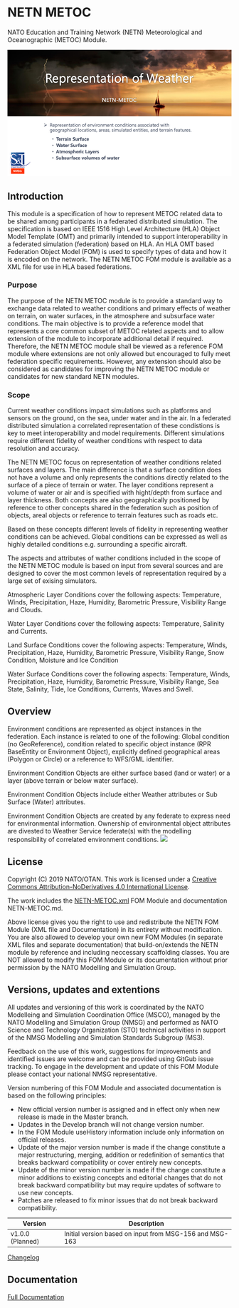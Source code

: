 # NETN METOC
NATO Education and Training Network (NETN) Meteorological and Oceanographic (METOC) Module. 
        
![overview](./images/overview.png)

## Introduction
This module is a specification of how to represent METOC related data to be shared among participants in a federated distributed simulation. The specification is based on IEEE 1516 High Level Architecture (HLA) Object Model Template (OMT) and primarily intended to support interoperability in a federated simulation (federation) based on HLA. An HLA OMT based Federation Object Model (FOM) is used to specify types of data and how it is encoded on the network. The NETN METOC FOM module is available as a XML file for use in HLA based federations.
        

### Purpose
The purpose of the NETN METOC module is to provide a standard way to exchange data related to weather conditions and primary effects of weather on terrain, on water surfaces, in the atmosphere and subsurface water conditions. The main objective is to provide a reference model that represents a core common subset of METOC related aspects and to allow extension of the module to incorporate additional detail if required. Therefore, the NETN METOC module shall be viewed as a reference FOM module where extensions are not only allowed but encouraged to fully meet federation specific requirements. However, any extension should also be considered as candidates for improving the NETN METOC module or candidates for new standard NETN modules.         

### Scope
Current weather conditions impact simulations such as platforms and sensors on the ground, on the sea, under water and in the air. In a federated distributed simulation a correlated representation of these condistions is key to meet interoperability and model requirements. Different simulations require different fidelity of weather conditions with respect to data resolution and accuracy.

The NETN METOC focus on representation of weather conditions related surfaces and layers. The main difference is that a surface condition does not have a volume and only represents the conditions directly related to the surface of a piece of terrain or water. The layer conditions represent a volume of water or air and is specified with hight/depth from surface and layer thickness. Both concepts are also geographically positioned by reference to other concepts shared in the federation such as position of objects, areal objects or reference to terrain features such as roads etc.

Based on these concepts different levels of fidelity in representing weather conditions can be achieved. Global conditions can be expressed as well as highly detailed conditions e.g. surrounding a specific aircraft.

The aspects and attributes of wather conditions included in the scope of the NETN METOC module is based on input from several sources and are designed to cover the most common levels of representation required by a large set of exising simulators.

Atmospheric Layer Conditions cover the following aspects: Temperature, Winds, Precipitation, Haze, Humidity, Barometric Pressure, Visibility Range and Clouds.

Water Layer Conditions cover the following aspects: Temperature, Salinity and Currents.

Land Surface Conditions cover the following aspects: Temperature, Winds, Precipitation, Haze, Humidity, Barometric Pressure, Visibility Range, Snow Condition, Moisture and Ice Condition

Water Surface Conditions cover the following aspects: Temperature, Winds, Precipitation, Haze, Humidity, Barometric Pressure, Visibility Range, Sea State, Salinity, Tide, Ice Conditions, Currents, Waves and Swell. 

## Overview
Environment conditions are represented as object instances in the federation. Each instance is related to one of the following: Global condition (no GeoReference), condition related to specific object instance (RPR BaseEntity or Environment Object), explicitly defined geographical areas (Polygon or Circle) or a reference to WFS/GML identifier. 
 
Environment Condition Objects are either surface based (land or water) or a layer (above terrain or below water surface). 
 
Environment Condition Objects include either Weather attributes or Sub Surface (Water) attributes. 
 
Environment Condition Objects are created by any federate to express need for environmental information. Ownership of environmental object attributes are divested to Weather Service federate(s) with the modelling responsibility of correlated environment conditions.
![][objectclasses]
	

[objectclasses]: ./objectclasses.png

## License

Copyright (C) 2019 NATO/OTAN.
This work is licensed under a [Creative Commons Attribution-NoDerivatives 4.0 International License](LICENCE.md). 

The work includes the [NETN-METOC.xml](NETN-METOC.xml) FOM Module and documentation NETN-METOC.md.

Above license gives you the right to use and redistribute the NETN FOM Module (XML file and Documentation) in its entirety without modification. You are also allowed to develop your own new FOM Modules (in separate XML files and separate documentation) that build-on/extends the NETN module by reference and including neccessary scaffolding classes. You are NOT allowed to modify this FOM Module or its documentation without prior permission by the NATO Modelling and Simulation Group. 

## Versions, updates and extentions

All updates and versioning of this work is coordinated by the NATO Modelleing and Simulation Coordination Office (MSCO), managed by the NATO Modelling and Simulation Group (NMSG) and performed as NATO Science and Technology Organization (STO) technical activities in support of the NMSG Modelling and Simulation Standards Subgroup (MS3).

Feedback on the use of this work, suggestions for improvements and identified issues are welcome and can be provided using GitGub issue tracking. To engage in the development and update of this FOM Module please contact your national NMSG representative.

Version numbering of this FOM Module and associated documentation is based on the following principles:

* New official version number is assigned and in effect only when new release is made in the Master branch.
* Updates in the Develop branch will not change version number.
* In the FOM Module useHistory information include only information on official releases.
* Update of the major version number is made if the change constitute a major restructuring, merging, addition or redefinition of semantics that breaks backward compatibility or cover entirely new concepts.
* Update of the minor version number is made if the change constitute a minor additions to existing concepts and editorial changes that do not break backward compatibility but may require updates of software to use new concepts.
* Patches are released to fix minor issues that do not break backward compatibility.

|Version|Description|
|---|---|
|v1.0.0 (Planned) |Initial version based on input from MSG-156 and MSG-163 |

[Changelog](changelog.md)

## Documentation

[Full Documentation](NETN-METOC.md)
